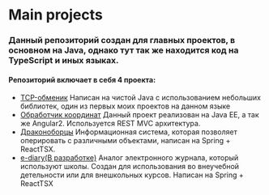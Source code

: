 # Main projects 
### Данный репозиторий создан для главных проектов, в основном на Java, однако тут так же находится код на TypeScript и иных языках. 
#### Репозиторий включает в себя 4 проекта: 
* [TCP-обменик](https://github.com/OnishkovValera/TCP-exchanger/tree/master) Написан на чистой Java с использованием небольших библиотек, один из первых моих проектов на данном языке
* [Обработчик координат](https://github.com/OnishkovValera/Main-Projects/tree/main/PointTracker) Данный проект реализован на Java EE, а так же Angular2. Используется REST MVC архитектура.
* [Драконоборцы](https://github.com/OnishkovValera/Main-Projects/tree/main/DragonGame) Информационная система, которая позволяет оперировать с различными объектами, написан на Spring + ReactTSX.
* [e-diary(В разработке)](https://github.com/OnishkovValera/e-diary/tree/main) Аналог электронного журнала, который используют школы. Создан для использования во внеучебной детельности или для внешкольных курсов.
Написан на Spring + ReactTSX
